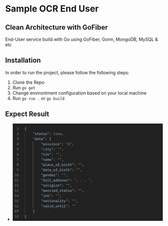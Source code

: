 # Sample OCR End User

## Clean Architecture with GoFiber

End-User service build with Go using GoFiber, Gorm, MongoDB, MySQL & etc

## Installation

In order to run the project, please follow the following steps:

1. Clone the Repo
2. Run `go get`
3. Change environtment configuration based on your local machine
4. Run `go run .` or `go build`

## Expect Result

- ![res](screenshots/expect-result.png)
